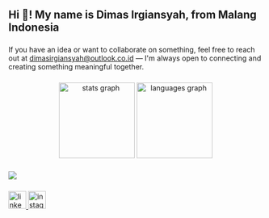 <h2 align="left">Hi 👋! My name is Dimas Irgiansyah, from Malang Indonesia</h2>

###

If you have an idea or want to collaborate on something, feel free to reach out at dimasirgiansyah@outlook.co.id — I'm always open to connecting and creating something meaningful together.

###

<div align="center">
  <img src="https://github-readme-stats.vercel.app/api?username=dimasirginsyh&hide_title=false&hide_rank=false&show_icons=true&include_all_commits=true&count_private=true&disable_animations=false&theme=holi&locale=en&hide_border=false" height="150" alt="stats graph"  />
  <img src="https://github-readme-stats.vercel.app/api/top-langs?username=dimasirginsyh&locale=en&hide_title=false&layout=compact&card_width=320&langs_count=5&theme=holi&hide_border=false" height="150" alt="languages graph"  />
</div>

###

<div align="left">
  <img src="https://skillicons.dev/icons?i=react,next,fastapi,python,javascript,linux" />
</div>

###

<div align="left">
  <a href="https://www.linkedin.com/in/dimas-irgiansyah-pratama/">
    <img src="https://img.shields.io/static/v1?message=Youtube&logo=youtube&label=&color=FF0000&logoColor=white&labelColor=&style=for-the-badge" height="35" alt="linkedin logo"  />
  </a>
  <a href="https://www.instagram.com/dimasirginsyh/">
    <img src="https://img.shields.io/static/v1?message=Instagram&logo=instagram&label=&color=E4405F&logoColor=white&labelColor=&style=for-the-badge" height="35" alt="instagram logo"  />
  </a>
</div>

###
